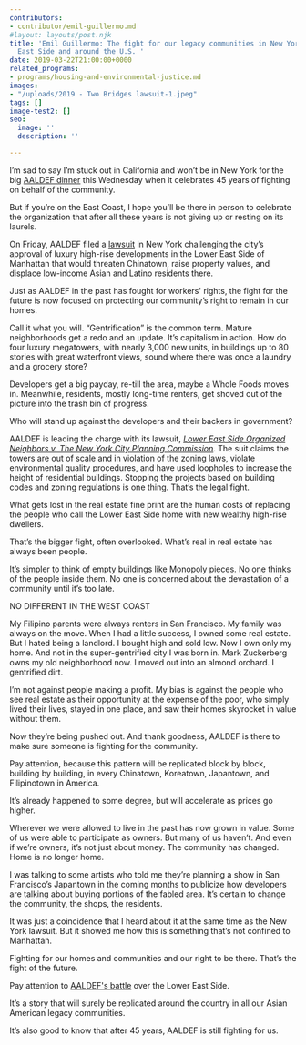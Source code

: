 ```yaml
---
contributors:
- contributor/emil-guillermo.md
#layout: layouts/post.njk
title: 'Emil Guillermo: The fight for our legacy communities in New York''s Lower
  East Side and around the U.S. '
date: 2019-03-22T21:00:00+0000
related_programs:
- programs/housing-and-environmental-justice.md
images:
- "/uploads/2019 - Two Bridges lawsuit-1.jpeg"
tags: []
image-test2: []
seo:
  image: ''
  description: ''

---
```

I’m sad to say I’m stuck out in California and won’t be in New York for the big [AALDEF dinner](https://www.aaldef.org/events/aaldef-45th-anniversary-celebration/) this Wednesday when it celebrates 45 years of fighting on behalf of the community.

But if you’re on the East Coast, I hope you’ll be there in person to celebrate the organization that after all these years is not giving up or resting on its laurels.

On Friday, AALDEF filed a [lawsuit](https://www.aaldef.org/press-release/aaldef-files-lawsuit-to-block-four-residential-towers-on-manhattan-s-lower-east-side/) in New York challenging the city’s approval of luxury high-rise developments in the Lower East Side of Manhattan that would threaten Chinatown, raise property values, and displace low-income Asian and Latino residents there.

Just as AALDEF in the past has fought for workers' rights,  the fight for the future is now focused on protecting our community’s right to remain in our homes.

Call it what you will. “Gentrification” is the common term. Mature neighborhoods get a redo and an update. It’s capitalism in action. How do four luxury megatowers, with nearly 3,000 new units, in buildings up to 80 stories with great waterfront views, sound where there was once a laundry and a grocery store?

Developers get a big payday, re-till the area, maybe a Whole Foods moves in. Meanwhile, residents, mostly long-time renters, get shoved out of the picture into the trash bin of progress.

Who will stand up against the developers and their backers in government?

AALDEF is leading the charge with its lawsuit, [_Lower East Side Organized Neighbors v. The New York City Planning Commission_](https://www.aaldef.org/uploads/InReLESON3.22.19.pdf). The suit claims the towers are out of scale and in violation of the zoning laws, violate environmental quality procedures, and have used loopholes to increase the height of residential buildings. Stopping the projects based on building codes and zoning regulations is one thing. That’s the legal fight.

What gets lost in the real estate fine print are the human costs of replacing the people who call the Lower East Side home with new wealthy high-rise dwellers.

That’s the bigger fight, often overlooked. What’s real in real estate has always been people.

It’s simpler to think of empty buildings like Monopoly pieces. No one thinks of the people inside them. No one is concerned about the devastation of a community until it’s too late.

NO DIFFERENT IN THE WEST COAST

My Filipino parents were always renters in San Francisco.  My family was always on the move. When I had a little success, I owned some real estate. But I hated being a landlord. I bought high and sold low. Now I own only my home. And not in the super-gentrified city I was born in. Mark Zuckerberg owns my old neighborhood now. I moved out into an almond orchard. I gentrified dirt.

I’m not against people making a profit. My bias is against the people who see real estate as their opportunity at the expense of the poor, who simply lived their lives, stayed in one place, and saw their homes skyrocket in value without them.

Now they’re being pushed out. And thank goodness, AALDEF is there to make sure someone is fighting for the community.

Pay attention, because this pattern will be replicated block by block, building by building, in every Chinatown, Koreatown, Japantown, and Filipinotown in America.

It’s already happened to some degree, but will accelerate as prices go higher.

Wherever we were allowed to live in the past has now grown in value. Some of us were able to participate as owners. But many of us haven’t. And even if we’re owners, it’s not just about money. The community has changed. Home is no longer home.

I was talking to some artists who told me they’re planning a show in San Francisco’s Japantown in the coming months to publicize how developers are talking about buying portions of the fabled area. It’s certain to change the community, the shops, the residents.

It was just a coincidence that I heard about it at the same time as the New York lawsuit.  But it showed me how this is something that’s not confined to Manhattan.

Fighting for our homes and communities and our right to be there. That’s the fight of the future.

Pay attention to [AALDEF's battle](http://bit.ly/2Cxn7vT) over the Lower East Side.

It’s a story that will surely be replicated around the country in all our Asian American legacy communities.

It’s also good to know that after 45 years, AALDEF is still fighting for us.
